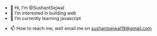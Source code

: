 - 👋 Hi, I’m @SushantSejwal
- 👀 I’m interested in building web
- 🌱 I’m currently learning javascript
<!-- - 💞️ I’m looking to collaborate on ... -->
- 📫 How to reach me, well email me on sushantsejwal19@gmail.com

<!---
SushantSejwal/SushantSejwal is a ✨ special ✨ repository because its `README.md` (this file) appears on your GitHub profile.
You can click the Preview link to take a look at your changes.
--->
